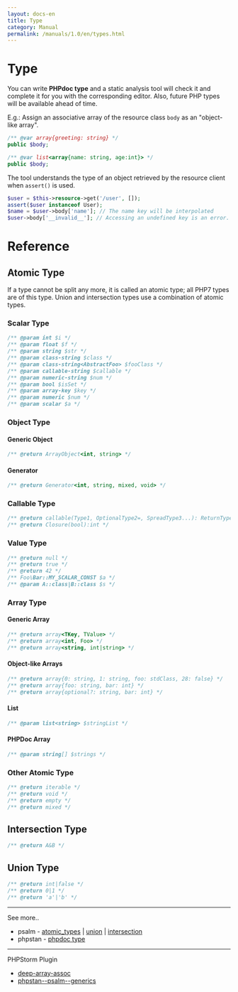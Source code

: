 ```yaml
---
layout: docs-en
title: Type
category: Manual
permalink: /manuals/1.0/en/types.html
---
```


# Type

You can write **PHPdoc type** and a static analysis tool will check it and complete it for you with the corresponding editor.
Also, future PHP types will be available ahead of time.

E.g.: Assign an associative array of the resource class `body` as an "object-like array".

```php
/** @var array{greeting: string} */
public $body;
```

```php
/** @var list<array{name: string, age:int}> */
public $body;
```

The tool understands the type of an object retrieved by the resource client when `assert()` is used.

```php
$user = $this->resource->get('/user', []);
assert($user instanceof User);
$name = $user->body['name']; // The name key will be interpolated
$user->body['__invalid__']; // Accessing an undefined key is an error.
```

# Reference

## Atomic Type

If a type cannot be split any more, it is called an atomic type; all PHP7 types are of this type.
Union and intersection types use a combination of atomic types.

### Scalar Type

```php
/** @param int $i */
/** @param float $f */
/** @param string $str */
/** @param class-string $class */
/** @param class-string<AbstractFoo> $fooClass */
/** @param callable-string $callable */
/** @param numeric-string $num */ 
/** @param bool $isSet */
/** @param array-key $key */
/** @param numeric $num */
/** @param scalar $a */
```

### Object Type

#### Generic Object

```php
/** @return ArrayObject<int, string> */
```

#### Generator

```php
/** @return Generator<int, string, mixed, void> */
```

### Callable Type

```php
/** @return callable(Type1, OptionalType2=, SpreadType3...): ReturnType */
/** @return Closure(bool):int */
```

### Value Type

```php
/** @return null */
/** @return true */
/** @return 42 */
/** Foo\Bar::MY_SCALAR_CONST $a */
/** @param A::class|B::class $s */
```

### Array Type

#### Generic Array

```php
/** @return array<TKey, TValue> */
/** @return array<int, Foo> */
/** @return array<string, int|string> */

```

#### Object-like Arrays

```php
/** @return array{0: string, 1: string, foo: stdClass, 28: false} */
/** @return array{foo: string, bar: int} */
/** @return array{optional?: string, bar: int} */
```

#### List

```php
/** @param list<string> $stringList */
```

#### PHPDoc Array

```php
/** @param string[] $strings */
```

### Other Atomic Type


```php
/** @return iterable */
/** @return void */
/** @return empty */
/** @return mixed */
```

## Intersection Type

```php
/** @return A&B */
```

## Union Type

```php
/** @return int|false */
/** @return 0|1 */
/** @return 'a'|'b' */
```

----

See more..

* psalm - [atomic_types](https://psalm.dev/docs/annotating_code/type_syntax/atomic_types/) \| [union](https://psalm.dev/docs/annotating_code/type_syntax/union_types/) \| [intersection](https://psalm.dev/docs/annotating_code/type_syntax/intersection_types/)
* phpstan - [phpdoc type](https://phpstan.org/writing-php-code/phpdoc-types)

----

PHPStorm Plugin

* [deep-array-assoc](https://plugins.jetbrains.com/plugin/9927-deep-assoc-completion)
* [phpstan--psalm--generics](https://plugins.jetbrains.com/plugin/12754-phpstan--psalm--generics)